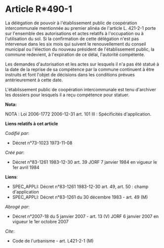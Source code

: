 # Article R*490-1

La délégation de pouvoir à l'établissement public de coopération intercommunale mentionnée au premier alinéa de l'article L.
421-2-1 porte sur l'ensemble des autorisations et actes relatifs à l'occupation ou à l'utilisation du sol. Si la confirmation
de cette délégation n'est pas intervenue dans les six mois qui suivent le renouvellement du conseil municipal ou l'élection
du nouveau président de l'établissement public, la commune redevient, à l'expiration de ce délai, l'autorité compétente.

Les demandes d'autorisation et les actes sur lesquels il n'a pas été statué à la date de la reprise de sa compétence par la
commune continuent à être instruits et font l'objet de décisions dans les conditions prévues antérieurement à cette date.

L'établissement public de coopération intercommunale est tenu d'archiver les dossiers pour lesquels il a reçu compétence pour
statuer.

**Nota:**

NOTA : Loi 2006-1772 2006-12-31 art. 101 III : Spécificités d'application.

**Liens relatifs à cet article**

_Codifié par_:

  - Décret n°73-1023 1973-11-08

_Créé par_:

  - Décret n°83-1261 1983-12-30 art. 39 JORF 7 janvier 1984 en vigueur le 1er avril 1984

**Liens**:

  - SPEC_APPLI: Décret n°83-1261 1983-12-30 art. 49, art. 50 : champ d'application
  - SPEC_APPLI: Décret n°83-1261 du 30 décembre 1983 - art. 49 (M)

_Abrogé par_:

  - Décret n°2007-18 du 5 janvier 2007 - art. 13 (V) JORF 6 janvier 2007 en vigueur le 1er octobre 2007

_Cite_:

  - Code de l'urbanisme - art. L421-2-1 (M)

